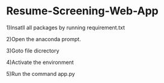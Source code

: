 # Resume-Screening-Web-App

1)Insatll all packages by running requirement.txt

2)Open the anaconda prompt.

3)Goto file dicrectory

4)Activate the environment

5)Run the command app.py
